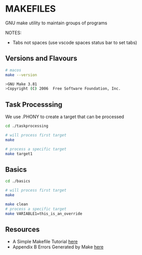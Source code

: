 # MAKEFILES

GNU make utility to maintain groups of programs

NOTES:

* Tabs not spaces (use vscode spaces status bar to set tabs)

## Versions and Flavours

```sh
# macos
make --version

>GNU Make 3.81
>Copyright (C) 2006  Free Software Foundation, Inc.
```

## Task Processsing

We use .PHONY to create a target that can be processed

```sh
cd ./taskprocessing

# will process first target
make 

# process a specific target 
make target1
```

## Basics

```sh
cd ./basics

# will process first target
make 

make clean
# process a specific target 
make VARIABLE1=this_is_an_override
```

## Resources

* A Simple Makefile Tutorial [here](https://www.cs.colby.edu/maxwell/courses/tutorials/maketutor/)
* Appendix B Errors Generated by Make [here](https://www.gnu.org/software/make/manual/html_node/Error-Messages.html)  

